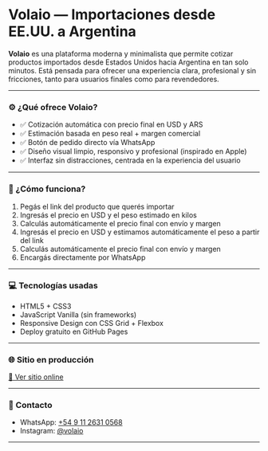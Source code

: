 # Volaio — Importaciones desde EE.UU. a Argentina

**Volaio** es una plataforma moderna y minimalista que permite cotizar productos importados desde Estados Unidos hacia Argentina en tan solo minutos. Está pensada para ofrecer una experiencia clara, profesional y sin fricciones, tanto para usuarios finales como para revendedores.

---

### ⚙️ ¿Qué ofrece Volaio?

- ✅ Cotización automática con precio final en USD y ARS
- ✅ Estimación basada en peso real + margen comercial
- ✅ Botón de pedido directo vía WhatsApp
- ✅ Diseño visual limpio, responsivo y profesional (inspirado en Apple)
- ✅ Interfaz sin distracciones, centrada en la experiencia del usuario

---

### 🧮 ¿Cómo funciona?

1. Pegás el link del producto que querés importar  
2. Ingresás el precio en USD y el peso estimado en kilos  
3. Calculás automáticamente el precio final con envío y margen  
2. Ingresás el precio en USD y estimamos automáticamente el peso a partir del link
3. Calculás automáticamente el precio final con envío y margen
4. Encargás directamente por WhatsApp

---

### 💻 Tecnologías usadas

- HTML5 + CSS3
- JavaScript Vanilla (sin frameworks)
- Responsive Design con CSS Grid + Flexbox
- Deploy gratuito en GitHub Pages

---

### 🌐 Sitio en producción

[🔗 Ver sitio online](https://volaio.github.io/volaio)

---

### 📱 Contacto

- WhatsApp: [+54 9 11 2631 0568](https://wa.me/5491126310568)  
- Instagram: [@volaio](https://instagram.com/volaio)  

---
